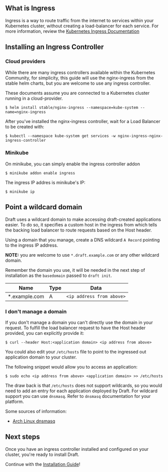 ## What is Ingress

Ingress is a way to route traffic from the internet to services within your Kubernetes cluster,
without creating a load-balancer for each service. For more information, review the
[Kubernetes Ingress Documentation][Kubernetes Ingress Documentation]

## Installing an Ingress Controller

### Cloud providers

While there are many ingress controllers available within the Kubernetes Community, for
simplicity, this guide will use the nginx-ingress from the stable helm charts, but you are
welcome to use any ingress controller.

These documents assume you are connected to a Kubernetes cluster running in a cloud-provider.

```shell
$ helm install stable/nginx-ingress --namespace=kube-system --name=nginx-ingress
```

After you've installed the nginx-ingress controller, wait for a Load Balancer to be created with:

```shell
$ kubectl --namespace kube-system get services -w nginx-ingress-nginx-ingress-controller
```

### Minikube

On minikube, you can simply enable the ingress controller addon

```shell
$ minikube addon enable ingress
```

The ingress IP addres is minikube's IP:

```shell
$ minikube ip
```


## Point a wildcard domain

Draft uses a wildcard domain to make accessing draft-created applications easier. To do
so, it specifies a custom host in the ingress from which tells the backing load balancer
to route requests based on the Host header.

Using a domain that you manage, create a DNS wildcard `A Record` pointing to the ingress IP address.

**NOTE:** you are welcome to use `*.draft.example.com` or any other wildcard domain.

Remember the domain you use, it will be needed in the next step of installation as the `basedomain` passed to `draft init`.

| Name          | Type | Data                      |
|---------------|------|---------------------------|
| *.example.com | A    | `<ip address from above>` |


### I don't manage a domain

If you don't manage a domain you can't directly use the domain in your request.
To fulfill the load balancer request to have the Host header provided, you can
explicitly provide it:

```
$ curl --header Host:<application domain> <ip address from above>
```

You could also edit your `/etc/hosts` file to point
to the ingressed out application domain to your cluster.

The following snippet would allow you to access an application:

```
$ sudo echo <ip address from above> <application domain> >> /etc/hosts
```

The draw back is that `/etc/hosts` does not support wildcards, so you would
need to add an entry for each application deployed by Draft. For wildcard
support you can use `dnsmasq`. Refer to `dnsmasq` documentation for your
platform.

Some sources of information:
 * [Arch Linux dnsmasq]( https://wiki.archlinux.org/index.php/dnsmasq)


## Next steps

Once you have an ingress controller installed and configured on your cluster,
you're ready to install Draft.

Continue with the [Installation Guide][Installation Guide]!


[Installation Guide]: install.md#install-draft
[Kubernetes Ingress Documentation]: https://kubernetes.io/docs/concepts/services-networking/ingress/
